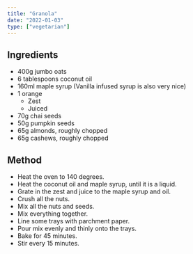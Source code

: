 ```yaml
---
title: "Granola"
date: "2022-01-03"
type: ["vegetarian"]
---
```


## Ingredients

- 400g jumbo oats
- 6 tablespoons coconut oil
- 160ml maple syrup (Vanilla infused syrup is also very nice)
- 1 orange
  - Zest
  - Juiced
- 70g chai seeds
- 50g pumpkin seeds
- 65g almonds, roughly chopped
- 65g cashews, roughly chopped

## Method

- Heat the oven to 140 degrees.
- Heat the coconut oil and maple syrup, until it is a liquid.
- Grate in the zest and juice to the maple syrup and oil.
- Crush all the nuts.
- Mix all the nuts and seeds.
- Mix everything together.
- Line some trays with parchment paper.
- Pour mix evenly and thinly onto the trays.
- Bake for 45 minutes.
- Stir every 15 minutes.
